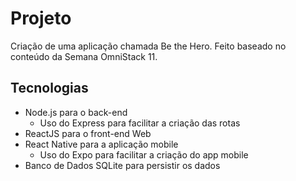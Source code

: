 # Projeto

Criação de uma aplicação chamada Be the Hero. Feito baseado no conteúdo da Semana OmniStack 11.

## Tecnologias

- Node.js para o back-end
  * Uso do Express para facilitar a criação das rotas
- ReactJS para o front-end Web 
- React Native para a aplicação mobile
  * Uso do Expo para facilitar a criação do app mobile
- Banco de Dados SQLite para persistir os dados